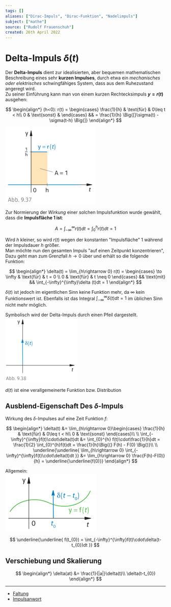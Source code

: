 ```yaml
---
tags: []
aliases: ["Dirac-Impuls", "Dirac-Funktion", "Nadelimpuls"]
subject: ["mathe"]
source: ["Rudolf Frauenschuh"]
created: 26th April 2022
---
```


# Delta-Impuls $\delta(t)$

Der **Delta-Impuls** dient zur idealisierten, aber bequemen mathematischen Beschreibung eines sehr **kurzen Impulses**, durch etwa ein *mechanisches oder elektrisches* schwingfähiges System, dass aus dem Ruhezustand angeregt wird.  
Zu seiner Einführung kann man von einem kurzen Rechtecksimpuls **$y=r(t)$** ausgehen:

$$
\begin{align*}
	(h<0): r(t) = \begin{cases}
		\frac{1}{h} & \text{für} & 0\leq t < h\\
		0 & \text{sonst} & 
	\end{cases} && = \frac{1}{h} \Big{[}\sigma(t) - \sigma(t-h) \Big{]}
\end{align*}
$$

![pseudo_d_impuls](../assets/pseudo_d_impuls.png)

Zur Normierung der *Wirkung* einer solchen Impulsfunktion wurde gewählt, dass die **Impulsfläche 1 ist**:

$$
A = \int_{-\infty}^{\infty}r(t)dt=\int_{0}^{h}r(t)dt = 1 
$$

Wird $h$ kleiner, so wird $r(t)$ wegen der konstanten "Impulsfläche" 1 während der Impulsdauer $h$ größer.  
Man möchte nun den gesamten Impuls "auf einen Zeitpunkt konzentrieren", Dazu geht man zum Grenzfall $h\rightarrow 0$ über und erhält so die folgende Funktion:

$$
\begin{align*}
	\delta(t) = \lim_{h\rightarrow 0} r(t) = \begin{cases}
	\to \infty & \text{für} & t = 0 \\
	0 & \text{für} & t \neq 0
	\end{cases} && \text{mit} && \int_{-\infty}^{\infty}\delta (t)dt = 1
\end{align*}
$$

$\delta(t)$ ist jedoch im eigentlichen Sinn keine Funktion mehr, da $\infty$ kein Funktionswert ist. Ebenfalls ist das Integral $\int_{-\infty}^{\infty}\delta (t)dt = 1$ im üblichen Sinn nicht mehr möglich. 

Symbolisch wird der Delta-Impuls durch einen Pfeil dargestellt.  
![d_impuls](../assets/d_impuls.png)

$d(t)$ ist eine verallgemeinerte Funktion bzw. Distribution

## Ausblend-Eigenschaft Des $\delta$-Impuls

Wirkung des $\delta$-Impulses auf eine Zeit Funktion $f$:

$$
\begin{align*}
	\delta(t) &= \lim_{h\rightarrow 0}\begin{cases}
		\frac{1}{h} & \text{für} & 0\leq t < h\\
		0 & \text{sonst}
	\end{cases}\\
\\
	\int_{-\infty}^{\infty}f(t)\cdot\delta(t)dt &= \int_{0}^{h} f(t)\cdot\frac{1}{h}dt = \frac{1}{2} \int_{0}^{h}f(t)dt = \frac{1}{h}\Big{(} F(h) - F(0) \Big{)}\\
\\
	\underline{\underline{
		\lim_{h\rightarrow 0} \int_{-\infty}^{\infty}f(t)\cdot\delta(t)dt
	}}
	&= \lim_{h\rightarrow 0} \frac{F(h)-F(0)}{h} = \underline{\underline{f(0)}}
\end{align*}
$$

Allgemein:  
![delta_impuls](../assets/delta_impuls.png)

$$
\underline{\underline{
	f(t_{0}) = \int_{-\infty}^{\infty}f(t)\cdot\delta(t-t_{0})dt
}}
$$

## Verschiebung und Skalierung

$$
\begin{align*}
  \delta(at) &= \frac{1}{|a|}\delta(t)\\
  \delta(t-t_{0})
\end{align*}
$$


---

- [Faltung](../../Signaltheorie/Faltung.md)
- [Impulsanwort](../../Signaltheorie/Impulsanwort.md)